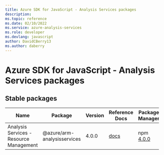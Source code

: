```yaml
---
title: Azure SDK for JavaScript - Analysis Services packages
description: 
ms.topic: reference
ms.date: 02/10/2022
ms.service: azure-analysis-services
ms.role: developer
ms.devlang: javascript
author: DavidCBerry13
ms.author: daberry
---
```


# Azure SDK for JavaScript - Analysis Services packages

## Stable packages

| Name                  | Package              | Version          | Reference Docs         | Package Manager                |
|-----------------------|----------------------|------------------|------------------------|--------------------------------|
| Analysis Services - Resource Management | @azure/arm-analysisservices | 4.0.0 | [docs](/azure/javascript/sdk/sdk-demo2/analysis-services/azure-arm-analysisservices/stable)  | npm [4.0.0](https://www.npmjs.com/package/%40azure%2Farm-analysisservices) |
 

 


 